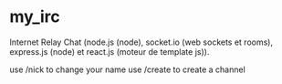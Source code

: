 # my_irc

Internet Relay Chat (node.js (node), socket.io (web sockets et rooms), express.js (node) et react.js (moteur de template js)).

use /nick to change your name
use /create to create a channel 